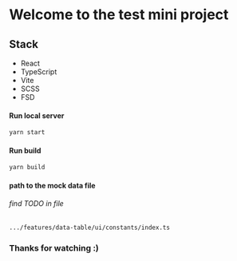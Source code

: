 # Welcome to the test mini project

## Stack 
 - React
 - TypeScript
 - Vite
 - SCSS
 - FSD

#### Run local server

```sh
yarn start
```

#### Run build 

```sh
yarn build
```
#### path to the mock data file

###### find TODO in file

```sh
.../features/data-table/ui/constants/index.ts
```


### Thanks for watching :)
